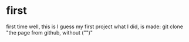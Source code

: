 # first
first time
well, this is I guess my first project
what I did, is made:
	git clone "the page from github, without ("")"
